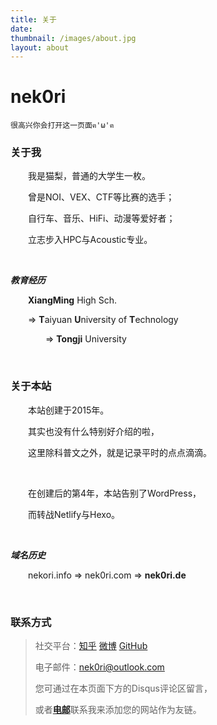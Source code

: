 ```yaml
---
title: 关于
date:
thumbnail: /images/about.jpg
layout: about
---
```

# nek0ri

	很高兴你会打开这一页面ฅ'ω'ฅ

### 关于我

&emsp;&emsp;我是猫梨，普通的大学生一枚。

&emsp;&emsp;曾是NOI、VEX、CTF等比赛的选手；

&emsp;&emsp;自行车、音乐、HiFi、动漫等爱好者；

&emsp;&emsp;立志步入HPC与Acoustic专业。

<br/>

***教育经历***

&emsp;&emsp;**XiangMing** High Sch. 

&emsp;&emsp;=> **T**aiyuan **U**niversity of **T**echnology

&emsp;&emsp;&emsp;&emsp;=> **Tongji** University
  
<br/>

### 关于本站

&emsp;&emsp;本站创建于2015年。

&emsp;&emsp;其实也没有什么特别好介绍的啦，

&emsp;&emsp;这里除科普文之外，就是记录平时的点点滴滴。

<br/>

&emsp;&emsp;在创建后的第4年，本站告别了WordPress，

&emsp;&emsp;而转战Netlify与Hexo。

<br/>

***域名历史***

&emsp;&emsp;nekori.info => nek0ri.com => **nek0ri.de**
  
<br/>

### 联系方式

> 社交平台：[知乎](https://www.zhihu.com/people/mattlee) [微博](https://weibo.com/6605314462/profile?topnav=1&wvr=6) [GitHub](https://github.com/nek0ri)
>
> 电子邮件：[nek0ri@outlook.com](nek0ri@outlook.com)
> 
> 您可通过在本页面下方的Disqus评论区留言，
>
> 或者[**电邮**](nek0ri@outlook.com)联系我来添加您的网站作为友链。
